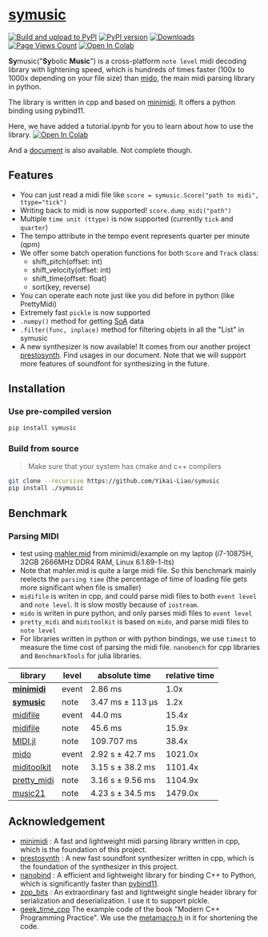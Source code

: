 # [symusic](https://github.com/Yikai-Liao/symusic)
[![Build and upload to PyPI](https://github.com/Yikai-Liao/symusic/actions/workflows/wheel.yml/badge.svg?branch=main)](https://github.com/Yikai-Liao/symusic/actions/workflows/wheel.yml) [![PyPI version](https://badge.fury.io/py/symusic.svg)](https://badge.fury.io/py/symusic) [![Downloads](https://static.pepy.tech/badge/symusic)](https://pepy.tech/project/symusic) [![Page Views Count](https://badges.toozhao.com/badges/01HGE1345YAKN4YV7WF0JRKZJK/blue.svg)](https://badges.toozhao.com/stats/01HGE1345YAKN4YV7WF0JRKZJK "Get your own page views count badge on badges.toozhao.com") <a target="_blank" href="https://colab.research.google.com/github/Yikai-Liao/symusic/blob/main/tutorial.ipynb">
  <img src="https://colab.research.google.com/assets/colab-badge.svg" alt="Open In Colab"/>
</a>

**Sy**music("**Sy**bolic **Music**") is a cross-platform `note level` midi decoding library with lightening speed, which is hundreds of times faster (100x to 1000x depending on your file size) than [mido](https://github.com/mido/mido), the main midi parsing library in python.

The library is written in cpp and based on [minimidi](https://github.com/lzqlzzq/minimidi/tree/main). It offers a python binding using pybind11.

Here, we have added a tutorial.ipynb for you to learn about how to use the library. <a target="_blank" href="https://colab.research.google.com/github/Yikai-Liao/symusic/blob/main/tutorial.ipynb">
  <img src="https://colab.research.google.com/assets/colab-badge.svg" alt="Open In Colab"/>
</a>

And a [document](https://yikai-liao.github.io/symusic/) is also available. Not complete though.

## Features

* You can just read a midi file like `score = symusic.Score("path to midi", ttype="tick")`
* Writing back to midi is now supported! `score.dump_midi("path")`
* Multiple `time unit (ttype)` is now supported (currently `tick` and `quarter`)
* The tempo attribute in the tempo event represents quarter per minute (qpm)
* We offer some batch operation functions for both `Score` and `Track` class:
  * shift_pitch(offset: int)
  * shift_velocity(offset: int)
  * shift_time(offset: float)
  * sort(key, reverse)
* You can operate each note just like you did before in python (like PrettyMidi)
* Extremely fast `pickle` is now supported
* `.numpy()` method for getting [SoA](https://en.wikipedia.org/wiki/AoS_and_SoA) data
* `.filter(func, inplace)` method for filtering objets in all the "List" in symusic
* A new synthesizer is now available! It comes from our another project [prestosynth](https://github.com/lzqlzzq/prestosynth).
  Find usages in our document. Note that we will support more features of soundfont for synthesizing in the future.

## Installation
### Use pre-compiled version
```bash
pip install symusic
```

### Build from source
> Make sure that your system has cmake and c++ compilers

```bash
git clone --recursive https://github.com/Yikai-Liao/symusic
pip install ./symusic
```

## Benchmark
### Parsing MIDI

* test using [mahler.mid](https://github.com/lzqlzzq/minimidi/blob/main/example/mahler.mid) from minimidi/example on my laptop (i7-10875H, 32GB 2666MHz DDR4 RAM, Linux 6.1.69-1-lts)
* Note that mahler.mid is quite a large midi file. So this benchmark mainly reelects the `parsing time` (the percentage of time of loading file gets more significant when file is smaller)
* `midifile` is writen in cpp, and could parse midi files to both `event level` and `note level`. It is slow mostly because of `iostream`.
* `mido` is writen in pure python, and only parses midi files to `event level`
* `pretty_midi` and `miditoolkit` is based on `mido`, and parse midi files to `note level`
* For libraries written in python or with python bindings, we use `timeit` to measure the time cost of parsing the midi file. `nanobench` for cpp libraries and `BenchmarkTools` for julia libraries.

| library                                                       | level | absolute time     | relative time |
|---------------------------------------------------------------|-------|-------------------|---------------|
| [**minimidi**](https://github.com/lzqlzzq/minimidi)           | event | 2.86 ms           | 1.0x          |
| [**symusic**](https://github.com/Yikai-Liao/symusic)          | note  | 3.47 ms ± 113 µs  | 1.2x          |
| [midifile](https://github.com/craigsapp/midifile)             | event | 44.0 ms           | 15.4x         |
| [midifile](https://github.com/craigsapp/midifile)             | note  | 45.6 ms           | 15.9x         |
| [MIDI.jl](https://github.com/JuliaMusic/MIDI.jl)              | note  | 109.707 ms        | 38.4x         |
| [mido](https://github.com/mido/mido)                          | event | 2.92 s ± 42.7 ms  | 1021.0x       |
| [miditoolkit](https://github.com/YatingMusic/miditoolkit)     | note  | 3.15 s ± 38.2 ms  | 1101.4x       |
| [pretty_midi](https://github.com/craffel/pretty-midi)         | note  | 3.16 s ± 9.56 ms  | 1104.9x       |
| [music21](https://github.com/cuthbertLab/music21)             | note  | 4.23 s ± 34.5 ms  | 1479.0x       |

## Acknowledgement

* [minimidi](https://github.com/lzqlzzq/minimidi) : A fast and lightweight midi parsing library written in cpp, which is the foundation of this project.
* [prestosynth](https://github.com/lzqlzzq/prestosynth) : A new fast soundfont synthesizer written in cpp, which is the foundation of the synthesizer in this project.
* [nanobind](https://github.com/wjakob/nanobind) : A efficient and lightweight library for binding C++ to Python, which is significantly faster than [pybind11](https://github.com/pybind/pybind11).
* [zpp_bits](https://github.com/eyalz800/zpp_bits) : An extraordinary fast and lightweight single header library for serialization and deserialization. I use it to support pickle.
* [geek_time_cpp](https://github.com/adah1972/geek_time_cpp/tree/master) The example code of the book "Modern C++ Programming Practice". We use the [metamacro.h](https://github.com/adah1972/geek_time_cpp/blob/master/40/metamacro.h#L1-L622) in it for shortening the code.
